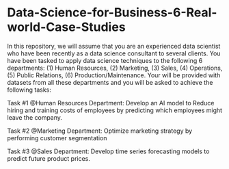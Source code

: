 # Data-Science-for-Business-6-Real-world-Case-Studies

In this repository, we will assume that you are an experienced data scientist who have been recently as a data science consultant to several clients. You have been tasked to apply data science techniques to the following 6 departments: (1) Human Resources, (2) Marketing, (3) Sales, (4) Operations, (5) Public Relations, (6) Production/Maintenance. Your will be provided with datasets from all these departments and you will be asked to achieve the following tasks:

Task #1 @Human Resources Department: Develop an AI model to Reduce hiring and training costs of employees by predicting which employees might leave the company.

Task #2 @Marketing Department: Optimize marketing strategy by performing customer segmentation

Task #3 @Sales Department: Develop time series forecasting models to predict future product prices.
